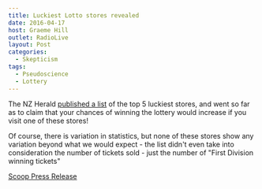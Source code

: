 ```yaml
---
title: Luckiest Lotto stores revealed
date: 2016-04-17
host: Graeme Hill
outlet: RadioLive
layout: Post
categories:
  - Skepticism
tags:
  - Pseudoscience
  - Lottery
---
```


The NZ Herald [published a list](http://www.nzherald.co.nz/nz/news/article.cfm?c_id=1&objectid=11623223) of the top 5 luckiest stores, and went so far as to claim that your chances of winning the lottery would increase if you visit one of these stores!

<!-- more -->

Of course, there is variation in statistics, but none of these stores show any variation beyond what we would expect - the list didn't even take into consideration the number of tickets sold - just the number of "First Division winning tickets"

[Scoop Press Release](http://www.scoop.co.nz/stories/CU1604/S00207/finding-new-zealands-luckiest-lotto-shops.htm)

